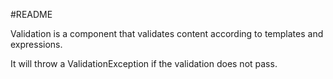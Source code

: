 #README

Validation is a component that validates content according to templates and expressions.

It will throw a ValidationException if the validation does not pass.